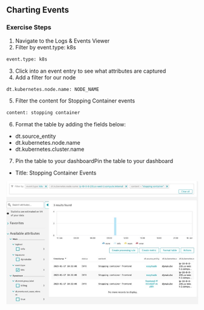 ## Charting Events

### Exercise Steps

1. Navigate to the Logs & Events Viewer
2. Filter by event.type: k8s
```bash
event.type: k8s
```
3. Click into an event entry to see what attributes are captured
4. Add a filter for our node
```bash
dt.kubernetes.node.name: NODE_NAME
```
5. Filter the content for Stopping Container events
```bash
content: stopping container
```
6. Format the table by adding the fields below:
* dt.source_entity
* dt.kubernetes.node.name
* dt.kubernetes.cluster.name

7. Pin the table to your dashboardPin the table to your dashboard
* Title: Stopping Container Events


![charted_events](../../../assets/images/k8sevents2.jpg)
